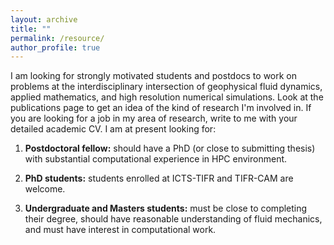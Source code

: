 ```yaml
---
layout: archive
title: ""
permalink: /resource/
author_profile: true
---
```


I am looking for strongly motivated students and postdocs to work on problems at the interdisciplinary intersection of geophysical fluid dynamics, applied mathematics, and high resolution numerical simulations. Look at the publications page to get an idea of the kind of research I'm involved in. If you are looking for a job in my area of research, write to me with your detailed academic CV. I am at present looking for:

1) **Postdoctoral fellow:** should have a PhD (or close to submitting thesis) with substantial computational experience in HPC environment.

2) **PhD students:** students enrolled at ICTS-TIFR and TIFR-CAM are welcome. 
 
3) **Undergraduate and Masters students:** must be close to completing their degree, should have reasonable understanding of fluid mechanics, and must have interest in computational work. 
 


<!-- ## I am looking for students interested in working on geophysical turbulence.  

<!-- ## Reanalysis data
[**ERA5**](https://cds.climate.copernicus.eu/cdsapp#!/dataset/reanalysis-era5-pressure-levels?tab=overview) is the fifth generation ECMWF reanalysis for the global climate and weather for the past 4 to 7 decades. ERA5 provides hourly estimates for a large number of atmospheric, ocean-wave and land-surface quantities. 

## Models
[**The System for Atmospheric Modeling (SAM)**](http://rossby.msrc.sunysb.edu/~marat/SAM.html) is a very cute cloud-resolving model. It's useful for conducting idealized cloud-resolving simulaltions for a theoretical purpose. -->






